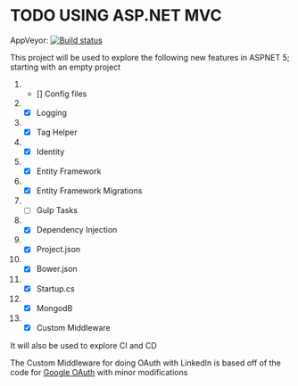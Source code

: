 TODO USING ASP.NET MVC
===
AppVeyor: [![Build status](https://ci.appveyor.com/api/projects/status/1tqwbqoxynssrqui/branch/master?svg=true)](https://ci.appveyor.com/project/jmurkoth/todomvcrc1/branch/master)

This project will be  used to explore the following new features in ASPNET 5; starting with an empty project

1. - [] Config files
2. - [x] Logging
3. - [x] Tag Helper
4. - [x] Identity
5. - [x] Entity Framework
6. - [x] Entity Framework Migrations
6. - [ ] Gulp Tasks
7. - [x] Dependency Injection
8. - [x] Project.json
9. - [x] Bower.json
10. - [x] Startup.cs
11. - [x] MongodB
12. - [x] Custom Middleware

It will also be used to explore CI and CD

The Custom Middleware for doing OAuth with LinkedIn is based off of the code for [Google OAuth](https://github.com/aspnet/Security/tree/dev/src) with minor modifications

